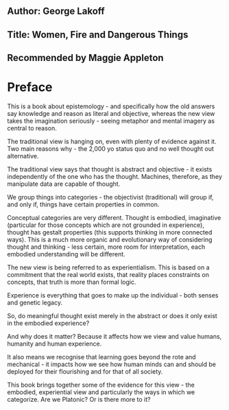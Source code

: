 ## Author: George Lakoff

## Title: Women, Fire and Dangerous Things

## Recommended by Maggie Appleton

# Preface

This is a book about epistemology - and specifically how the old answers say knowledge and reason as literal and objective, whereas the new view takes the imagination seriously - seeing metaphor and mental imagery as central to reason.

The traditional view is hanging on, even with plenty of evidence against it. Two main reasons why - the 2,000 yo status quo and no well thought out alternative.

The traditional view says that thought is abstract and objective - it exists independently of the one who has the thought. Machines, therefore, as they manipulate data are capable of thought.

We group things into categories - the objectivist (traditional) will group if, and only if, things have certain properties in common.

Conceptual categories are very different. Thought is embodied, imaginative (particular for those concepts which are not grounded in experience), thought has gestalt properties (this supports thinking in more connected ways). This is a much more organic and evolutionary way of considering thought and thinking - less certain, more room for interpretation, each embodied understanding will be different.

The new view is being referred to as experientialism. This is based on a commitment that the real world exists, that reality places constraints on concepts, that truth is more than formal logic.

Experience is everything that goes to make up the individual - both senses and genetic legacy.

So, do meaningful thought exist merely in the abstract or does it only exist in the embodied experience?

And why does it matter? Because it affects how we view and value humans, humanity and human experience.

It also means we recognise that learning goes beyond the rote and mechanical - it impacts how we see how human minds can and should be deployed for their flourishing and for that of all society.

This book brings together some of the evidence for this view - the embodied, experiential view and particularly the ways in which we categorize. Are we Platonic? Or is there more to it?
